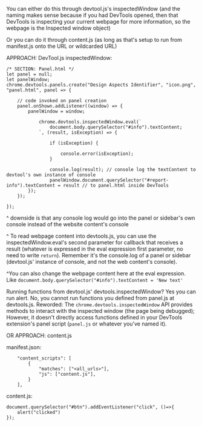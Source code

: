 You can either do this through devtool.js's inspectedWindow (and the naming makes sense because if you had DevTools opened, then that DevTools is inspecting your current webpage for more information, so the webpage is the Inspected window object)

Or you can do it through content.js (as long as that's setup to run from manifest.js onto the URL or wildcarded URL)

APPROACH: DevTool.js inspectedWindow:
```
/* SECTION: Panel.html */
let panel = null;
let panelWindow;
chrome.devtools.panels.create("Design Aspects Identifier", "icon.png", "panel.html", panel => {

    // code invoked on panel creation
    panel.onShown.addListener((window) => {
        panelWindow = window;
        
            chrome.devtools.inspectedWindow.eval(`
                document.body.querySelector("#info").textContent;
            `, (result, isException) => {
                
                if (isException) {
            
                    console.error(isException);
                }
                
                console.log(result); // console log the textContent to devtool's own instance of console
                panelWindow.document.querySelector("#report-info").textContent = result // to panel.html inside DevTools
        });
    });

});
```

^ downside is that any console log would go into the panel or sidebar's own console instead of the website content's console

^ To read webpage content into devtools.js, you can use the inspectedWindow.eval's second parameter for callback that receives a result (whatever is expressed in the eval expression first parameter, no need to write `return`). Remember it's the console.log of a panel or sidebar (devtool.js' instance of console, and not the web content's console).

^You can also change the webpage content here at the eval expression. Like `document.body.querySelector("#info").textContent = 'New text'`

Running functions from devtool.js' devtools.inspectedWindow? Yes you can run alert. No, you cannot run functions you defined from panel.js at devtools.js. Reworded: The `chrome.devtools.inspectedWindow` API provides methods to interact with the inspected window (the page being debugged); However, it doesn't directly access functions defined in your DevTools extension's panel script (`panel.js` or whatever you've named it).


OR APPROACH: content.js

manifest.json:
```
    "content_scripts": [
        {
            "matches": ["<all_urls>"],
            "js": ["content.js"],
        }
    ],
```

content.js:
```
document.querySelector("#btn").addEventListener("click", ()=>{
	alert("clicked")
});
```